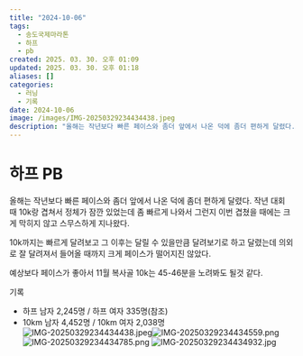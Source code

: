 ```yaml
---
title: "2024-10-06"
tags:
  - 송도국제마라톤
  - 하프
  - pb
created: 2025. 03. 30. 오후 01:09
updated: 2025. 03. 30. 오후 01:18
aliases: []
categories:
  - 러닝
  - 기록
date: 2024-10-06
image: /images/IMG-20250329234434438.jpeg
description: "올해는 작년보다 빠른 페이스와 좀더 앞에서 나온 덕에 좀더 편하게 달렸다. 작년 대회 때 10k랑 겹쳐서 정체가 잠깐 있었는데 좀 빠르게 나와서 그런지 이번 겹쳤을 때에는 크게 막히지 않고 스무스하게 지나왔다. 10k까지는 빠르게 달려보고 그 이후는 달릴 수 있을만큼 달려보기로 하고 달"
---
```


# 하프 PB

올해는 작년보다 빠른 페이스와 좀더 앞에서 나온 덕에 좀더 편하게 달렸다. 작년 대회 때 10k랑 겹쳐서 정체가 잠깐 있었는데 좀 빠르게 나와서 그런지 이번 겹쳤을 때에는 크게 막히지 않고 스무스하게 지나왔다.

10k까지는 빠르게 달려보고 그 이후는 달릴 수 있을만큼 달려보기로 하고 달렸는데 의외로 잘 달려져서 들어올 때까지 크게 페이스가 떨어지진 않았다.

예상보다 페이스가 좋아서 11월 복사골 10k는 45-46분을 노려봐도 될것 같다.

기록

- 하프 남자 2,245명 / 하프 여자 335명(참조)
- 10km 남자 4,452명 / 10km 여자 2,038명
  ![IMG-20250329234434438.jpeg](/images/IMG-20250329234434438.jpeg)![IMG-20250329234434559.png](/images/IMG-20250329234434559.png)![IMG-20250329234434785.png](/images/IMG-20250329234434785.png)
![IMG-20250329234434932.jpg](/images/IMG-20250329234434932.jpg)
